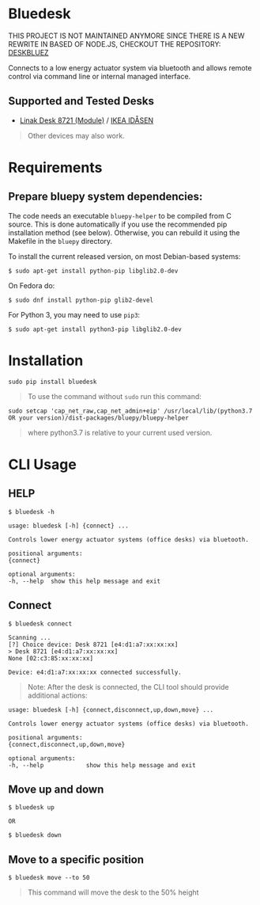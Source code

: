 # Bluedesk

THIS PROJECT IS NOT MAINTAINED ANYMORE SINCE THERE IS A NEW REWRITE IN BASED OF NODE.JS, CHECKOUT THE REPOSITORY: [DESKBLUEZ](https://github.com/alex20465/deskbluez)



Connects to a low energy actuator system via bluetooth and allows remote control via command line or internal managed interface.

## Supported and Tested Desks

- [Linak Desk 8721 (Module)](https://www.linak.com/products/controls/desk-control-basic-app/) / [IKEA IDÅSEN](https://www.ikea.com/gb/en/p/idasen-desk-sit-stand-brown-beige-s79280917/)

> Other devices may also work.

# Requirements

## Prepare **bluepy** system dependencies:

The code needs an executable `bluepy-helper` to be compiled from C source. This is done
automatically if you use the recommended pip installation method (see below). Otherwise,
you can rebuild it using the Makefile in the `bluepy` directory.

To install the current released version, on most Debian-based systems:

    $ sudo apt-get install python-pip libglib2.0-dev

On Fedora do:

    $ sudo dnf install python-pip glib2-devel

For Python 3, you may need to use `pip3`:

    $ sudo apt-get install python3-pip libglib2.0-dev


# Installation

    sudo pip install bluedesk



> To use the command without `sudo` run this command:

    sudo setcap 'cap_net_raw,cap_net_admin+eip' /usr/local/lib/(python3.7 OR your version)/dist-packages/bluepy/bluepy-helper

> where python3.7 is relative to your current used version.


# CLI Usage

## HELP

    $ bluedesk -h

    usage: bluedesk [-h] {connect} ...

    Controls lower energy actuator systems (office desks) via bluetooth.

    positional arguments:
    {connect}

    optional arguments:
    -h, --help  show this help message and exit

## Connect

    $ bluedesk connect

    Scanning ...
    [?] Choice device: Desk 8721 [e4:d1:a7:xx:xx:xx]
    > Desk 8721 [e4:d1:a7:xx:xx:xx]
    None [02:c3:85:xx:xx:xx]

    Device: e4:d1:a7:xx:xx:xx connected successfully.

> Note: After the desk is connected, the CLI tool should provide additional actions:

    usage: bluedesk [-h] {connect,disconnect,up,down,move} ...

    Controls lower energy actuator systems (office desks) via bluetooth.

    positional arguments:
    {connect,disconnect,up,down,move}

    optional arguments:
    -h, --help            show this help message and exit

## Move up and down

    $ bluedesk up

    OR

    $ bluedesk down

## Move to a specific position

    $ bluedesk move --to 50

> This command will move the desk to the 50% height 
